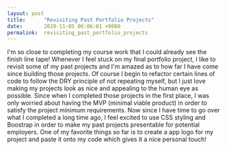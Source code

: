 ```yaml
---
layout: post
title:      "Revisiting Past Portfolio Projects"
date:       2020-11-05 06:06:01 +0000
permalink:  revisiting_past_portfolio_projects
---
```



I'm so close to completing my course work that I could already see the finish line tape! Whenever I feel stuck on my final portfolio project, I like to revisit some of my past projects and I'm amazed as to how far I have come since building those projects. Of course I begin to refactor certain lines of code to follow the DRY principle of not repeating myself, but I just love making my projects look as nice and appealing to the human eye as possible. Since when I completed those projects in the first place, I was only worried about having the MVP (minimal viable product) in order to satisfy the project minimum requirements. Now since I have time to go over what I completed a long time ago, I feel excited to use CSS styling and Boostrap in order to make my past projects presentable for potential employers. One of my favorite things so far is to create a app logo for my project and paste it onto my code which gives it a nice personal touch!
